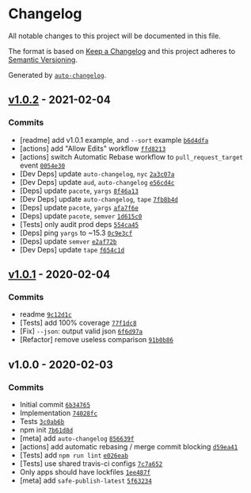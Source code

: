 # Changelog

All notable changes to this project will be documented in this file.

The format is based on [Keep a Changelog](https://keepachangelog.com/en/1.0.0/)
and this project adheres to [Semantic Versioning](https://semver.org/spec/v2.0.0.html).

Generated by [`auto-changelog`](https://github.com/CookPete/auto-changelog).

## [v1.0.2](https://github.com/ljharb/publishers/compare/v1.0.1...v1.0.2) - 2021-02-04

### Commits

- [readme] add v1.0.1 example, and `--sort` example [`b6d4dfa`](https://github.com/ljharb/publishers/commit/b6d4dfaf17c2c008e6ba0237879c40e6da87c1ba)
- [actions] add "Allow Edits" workflow [`ffd8213`](https://github.com/ljharb/publishers/commit/ffd82131591687809d43f69e04f4675bcaa6b4a7)
- [actions] switch Automatic Rebase workflow to `pull_request_target` event [`0054e30`](https://github.com/ljharb/publishers/commit/0054e30d9a318323d02667dd44b63103081c071c)
- [Dev Deps] update `auto-changelog`, `nyc` [`2a3c07a`](https://github.com/ljharb/publishers/commit/2a3c07a229fa294f257947a03e78944e54e514db)
- [Dev Deps] update `aud`, `auto-changelog` [`e56cd4c`](https://github.com/ljharb/publishers/commit/e56cd4c16ff2630f60f110171ce1cca6fc786db8)
- [Deps] update `pacote`, `yargs` [`8f46a13`](https://github.com/ljharb/publishers/commit/8f46a138a15d69a24aa73ee783499da93a9f4790)
- [Dev Deps] update `auto-changelog`, `tape` [`7fb8b4d`](https://github.com/ljharb/publishers/commit/7fb8b4d3ce4da1248eb98fbe5232e88cc7a5b005)
- [Deps] update `pacote`, `yargs` [`afa7f6e`](https://github.com/ljharb/publishers/commit/afa7f6ecf4b56165ce70eeec8c9f05169f3e1312)
- [Deps] update `pacote`, `semver` [`1d615c0`](https://github.com/ljharb/publishers/commit/1d615c05cc8e70bab2b0aafb8f55a14a0e4a2579)
- [Tests] only audit prod deps [`554ca45`](https://github.com/ljharb/publishers/commit/554ca4556eaaf4515f54586e2e5fdf88163fed57)
- [Deps] ping `yargs` to ~15.3 [`0c9e3cf`](https://github.com/ljharb/publishers/commit/0c9e3cf8f8336dc331d0a7a39c858937e9a42d73)
- [Deps] update `semver` [`e2af72b`](https://github.com/ljharb/publishers/commit/e2af72b74f1147c8c17e210548154027b839583a)
- [Dev Deps] update `tape` [`f654c1d`](https://github.com/ljharb/publishers/commit/f654c1db64b813494b44efcd240fa2e37e940dd9)

## [v1.0.1](https://github.com/ljharb/publishers/compare/v1.0.0...v1.0.1) - 2020-02-04

### Commits

- readme [`9c12d1c`](https://github.com/ljharb/publishers/commit/9c12d1c05da5cb1e79f8701d1c6bbaf63fb00e59)
- [Tests] add 100% coverage [`77f1dc8`](https://github.com/ljharb/publishers/commit/77f1dc81353c3bd9e11db4e5a0ede4b599efcb55)
- [Fix] `--json`: output valid json [`6f6d97a`](https://github.com/ljharb/publishers/commit/6f6d97a89375be72af4ddaa5d84b2cad949af9f4)
- [Refactor] remove useless comparison [`91b0b86`](https://github.com/ljharb/publishers/commit/91b0b867f2e657c6d80fbc324faf408f5adedff4)

## v1.0.0 - 2020-02-03

### Commits

- Initial commit [`6b34765`](https://github.com/ljharb/publishers/commit/6b3476501afac2258a988c7bc028ee9a7f0db85b)
- Implementation [`74028fc`](https://github.com/ljharb/publishers/commit/74028fc2464c786bd5a1c523f50d49baa0dfeb3d)
- Tests [`3c0ab6b`](https://github.com/ljharb/publishers/commit/3c0ab6bfcb36cc953dcfaa5174535e6bbc6d6189)
- npm init [`7b61d8d`](https://github.com/ljharb/publishers/commit/7b61d8dabd774f329218881ac405e10c40a4dc04)
- [meta] add `auto-changelog` [`856639f`](https://github.com/ljharb/publishers/commit/856639f6554c00512972102fbf9dbd93bf762e54)
- [actions] add automatic rebasing / merge commit blocking [`d59ea41`](https://github.com/ljharb/publishers/commit/d59ea41af3131ec513253dea90106243e100789b)
- [Tests] add `npm run lint` [`e026eab`](https://github.com/ljharb/publishers/commit/e026eab156b4ac53e2eb836a5ff43403637b75cf)
- [Tests] use shared travis-ci configs [`7c7a652`](https://github.com/ljharb/publishers/commit/7c7a652225903ac4ad5bb3e729151eb8b9c8d027)
- Only apps should have lockfiles [`1ee487f`](https://github.com/ljharb/publishers/commit/1ee487f3a2863580d40546f19486ccc9e364cbd4)
- [meta] add `safe-publish-latest` [`5f63234`](https://github.com/ljharb/publishers/commit/5f632344139561b1bf5330c6a9bfca3bbe783c05)
